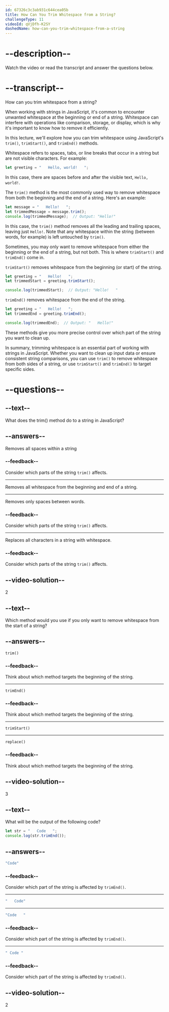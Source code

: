 ```yaml
---
id: 67326c3c3ab931c644cea05b
title: How Can You Trim Whitespace from a String?
challengeType: 11
videoId: qVjDfh-K2SY
dashedName: how-can-you-trim-whitespace-from-a-string
---
```


# --description--

Watch the video or read the transcript and answer the questions below.

# --transcript--

How can you trim whitespace from a string?

When working with strings in JavaScript, it's common to encounter unwanted whitespace at the beginning or end of a string. Whitespace can interfere with operations like comparison, storage, or display, which is why it's important to know how to remove it efficiently.

In this lecture, we'll explore how you can trim whitespace using JavaScript's `trim()`, `trimStart()`, and `trimEnd()` methods.

Whitespace refers to spaces, tabs, or line breaks that occur in a string but are not visible characters. For example:

```js
let greeting = "   Hello, world!   ";
```

In this case, there are spaces before and after the visible text, `Hello, world!`.

The `trim()` method is the most commonly used way to remove whitespace from both the beginning and the end of a string. Here's an example:

```js
let message = "   Hello!   ";
let trimmedMessage = message.trim();
console.log(trimmedMessage);  // Output: "Hello!"
```

In this case, the `trim()` method removes all the leading and trailing spaces, leaving just `Hello!`. Note that any whitespace within the string (between words, for example) is left untouched by `trim()`.

Sometimes, you may only want to remove whitespace from either the beginning or the end of a string, but not both. This is where `trimStart()` and `trimEnd()` come in.

`trimStart()` removes whitespace from the beginning (or start) of the string.

```js
let greeting = "   Hello!   ";
let trimmedStart = greeting.trimStart();

console.log(trimmedStart);  // Output: "Hello!   "
```

`trimEnd()` removes whitespace from the end of the string.

```js
let greeting = "   Hello!   ";
let trimmedEnd = greeting.trimEnd();

console.log(trimmedEnd);  // Output: "   Hello!"
```

These methods give you more precise control over which part of the string you want to clean up.

In summary, trimming whitespace is an essential part of working with strings in JavaScript. Whether you want to clean up input data or ensure consistent string comparisons, you can use `trim()` to remove whitespace from both sides of a string, or use `trimStart()` and `trimEnd()` to target specific sides.

# --questions--

## --text--

What does the trim() method do to a string in JavaScript?

## --answers--

Removes all spaces within a string

### --feedback--

Consider which parts of the string `trim()` affects.

---

Removes all whitespace from the beginning and end of a string.

---

Removes only spaces between words.

### --feedback--

Consider which parts of the string `trim()` affects.

---

Replaces all characters in a string with whitespace.

### --feedback--

Consider which parts of the string `trim()` affects.

## --video-solution--

2

## --text--

Which method would you use if you only want to remove whitespace from the start of a string?

## --answers--

`trim()`

### --feedback--

Think about which method targets the beginning of the string.

---

`trimEnd()`

### --feedback--

Think about which method targets the beginning of the string.

---

`trimStart()`

---

`replace()`

### --feedback--

Think about which method targets the beginning of the string.

## --video-solution--

3

## --text--

What will be the output of the following code?

```js
let str = "   Code   ";
console.log(str.trimEnd());
```

## --answers--

```js
"Code"
```

### --feedback--

Consider which part of the string is affected by `trimEnd()`.

---

```js
"   Code"
```

---

```js
"Code   "
```

### --feedback--

Consider which part of the string is affected by `trimEnd()`.

---

```js
" Code "
```

### --feedback--

Consider which part of the string is affected by `trimEnd()`.

## --video-solution--

2

